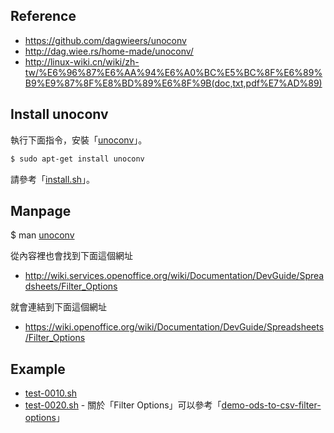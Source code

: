 
## Reference

* https://github.com/dagwieers/unoconv
* http://dag.wiee.rs/home-made/unoconv/
* http://linux-wiki.cn/wiki/zh-tw/%E6%96%87%E6%AA%94%E6%A0%BC%E5%BC%8F%E6%89%B9%E9%87%8F%E8%BD%89%E6%8F%9B(doc,txt,pdf%E7%AD%89)


## Install unoconv

執行下面指令，安裝「[unoconv](https://packages.ubuntu.com/bionic/unoconv)」。

``` sh
$ sudo apt-get install unoconv
```

請參考「[install.sh](install.sh)」。


## Manpage

$ man [unoconv](http://manpages.ubuntu.com/manpages/bionic/en/man1/unoconv.1.html)

從內容裡也會找到下面這個網址

* http://wiki.services.openoffice.org/wiki/Documentation/DevGuide/Spreadsheets/Filter_Options

就會連結到下面這個網址

* https://wiki.openoffice.org/wiki/Documentation/DevGuide/Spreadsheets/Filter_Options


## Example

* [test-0010.sh](test-0010.sh)
* [test-0020.sh](test-0020.sh) - 關於「Filter Options」可以參考「[demo-ods-to-csv-filter-options](../demo-ods-to-csv-filter-options)」
